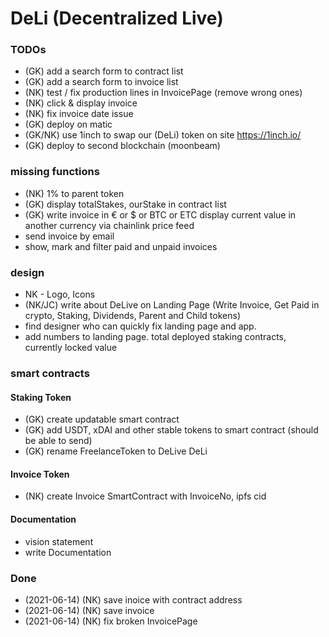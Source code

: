 # DeLi (Decentralized Live)

### TODOs
- (GK) add a search form to contract list
- (GK) add a search form to invoice list
- (NK) test / fix production lines in InvoicePage (remove wrong ones)
- (NK) click & display invoice
- (NK) fix invoice date issue
- (GK) deploy on matic 
- (GK/NK) use 1inch to swap our (DeLi) token on site https://1inch.io/
- (GK) deploy to second blockchain (moonbeam)

### missing functions
- (NK) 1% to parent token   
- (GK) display totalStakes, ourStake in contract list
- (GK)  write invoice in € or $ or BTC or ETC display current value in another currency via chainlink price feed 
- send invoice by email
- show, mark and filter paid and unpaid invoices 

### design
- NK - Logo, Icons
- (NK/JC) write about DeLive on Landing Page (Write Invoice, Get Paid in crypto, Staking, Dividends, Parent and Child tokens)
- find designer who can quickly fix landing page and app.
- add numbers to landing page. total deployed staking contracts, currently locked value

### smart contracts
#### Staking Token
- (GK) create updatable smart contract
- (GK) add USDT, xDAI and other stable tokens to smart contract (should be able to send)
- (GK) rename FreelanceToken to DeLive DeLi

#### Invoice Token
- (NK) create Invoice SmartContract with InvoiceNo, ipfs cid

#### Documentation
- vision statement
- write Documentation

### Done
- (2021-06-14) (NK) save inoice with contract address
- (2021-06-14) (NK) save invoice
- (2021-06-14) (NK) fix broken InvoicePage 